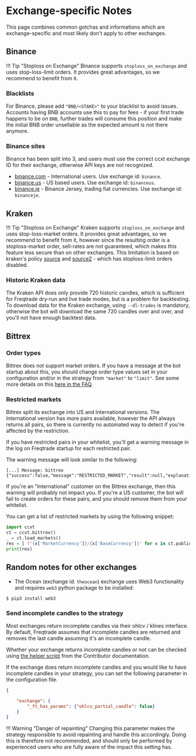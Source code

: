 # Exchange-specific Notes

This page combines common gotchas and informations which are exchange-specific and most likely don't apply to other exchanges.

## Binance

!!! Tip "Stoploss on Exchange"
    Binance supports `stoploss_on_exchange` and uses stop-loss-limit orders. It provides great advantages, so we recommend to benefit from it.

### Blacklists

For Binance, please add `"BNB/<STAKE>"` to your blacklist to avoid issues.
Accounts having BNB accounts use this to pay for fees - if your first trade happens to be on `BNB`, further trades will consume this position and make the initial BNB order unsellable as the expected amount is not there anymore.

### Binance sites

Binance has been split into 3, and users must use the correct ccxt exchange ID for their exchange, otherwise API keys are not recognized.

* [binance.com](https://www.binance.com/) - International users. Use exchange id: `binance`.
* [binance.us](https://www.binance.us/) - US based users. Use exchange id: `binanceus`.
* [binance.je](https://www.binance.je/) - Binance Jersey, trading fiat currencies. Use exchange id: `binanceje`.

## Kraken

!!! Tip "Stoploss on Exchange"
    Kraken supports `stoploss_on_exchange` and uses stop-loss-market orders. It provides great advantages, so we recommend to benefit from it, however since the resulting order is a stoploss-market order, sell-rates are not guaranteed, which makes this feature less secure than on other exchanges. This limitation is based on kraken's policy [source](https://blog.kraken.com/post/1234/announcement-delisting-pairs-and-temporary-suspension-of-advanced-order-types/) and [source2](https://blog.kraken.com/post/1494/kraken-enables-advanced-orders-and-adds-10-currency-pairs/) - which has stoploss-limit orders disabled.

### Historic Kraken data

The Kraken API does only provide 720 historic candles, which is sufficient for Freqtrade dry-run and live trade modes, but is a problem for backtesting.
To download data for the Kraken exchange, using `--dl-trades` is mandatory, otherwise the bot will download the same 720 candles over and over, and you'll not have enough backtest data.

## Bittrex

### Order types

Bittrex does not support market orders. If you have a message at the bot startup about this, you should change order type values set in your configuration and/or in the strategy from `"market"` to `"limit"`. See some more details on this [here in the FAQ](faq.md#im-getting-the-exchange-bittrex-does-not-support-market-orders-message-and-cannot-run-my-strategy).

### Restricted markets

Bittrex split its exchange into US and International versions.
The International version has more pairs available, however the API always returns all pairs, so there is currently no automated way to detect if you're affected by the restriction.

If you have restricted pairs in your whitelist, you'll get a warning message in the log on Freqtrade startup for each restricted pair.

The warning message will look similar to the following:

``` output
[...] Message: bittrex {"success":false,"message":"RESTRICTED_MARKET","result":null,"explanation":null}"
```

If you're an "International" customer on the Bittrex exchange, then this warning will probably not impact you.
If you're a US customer, the bot will fail to create orders for these pairs, and you should remove them from your whitelist.

You can get a list of restricted markets by using the following snippet:

``` python
import ccxt
ct = ccxt.bittrex()
_ = ct.load_markets()
res = [ f"{x['MarketCurrency']}/{x['BaseCurrency']}" for x in ct.publicGetMarkets()['result'] if x['IsRestricted']]
print(res)
```

## Random notes for other exchanges

* The Ocean (exchange id: `theocean`) exchange uses Web3 functionality and requires `web3` python package to be installed:
```shell
$ pip3 install web3
```

### Send incomplete candles to the strategy

Most exchanges return incomplete candles via their ohlcv / klines interface.
By default, Freqtrade assumes that incomplete candles are returned and removes the last candle assuming it's an incomplete candle.

Whether your exchange returns incomplete candles or not can be checked using [the helper script](developer.md#Incomplete-candles) from the Contributor documentation.

If the exchange does return incomplete candles and you would like to have incomplete candles in your strategy, you can set the following parameter in the configuration file.

``` json
{

    "exchange": {
        "_ft_has_params": {"ohlcv_partial_candle": false}
    }
}
```

!!! Warning "Danger of repainting"
    Changing this parameter makes the strategy responsible to avoid repainting and handle this accordingly. Doing this is therefore not recommended, and should only be performed by experienced users who are fully aware of the impact this setting has.
